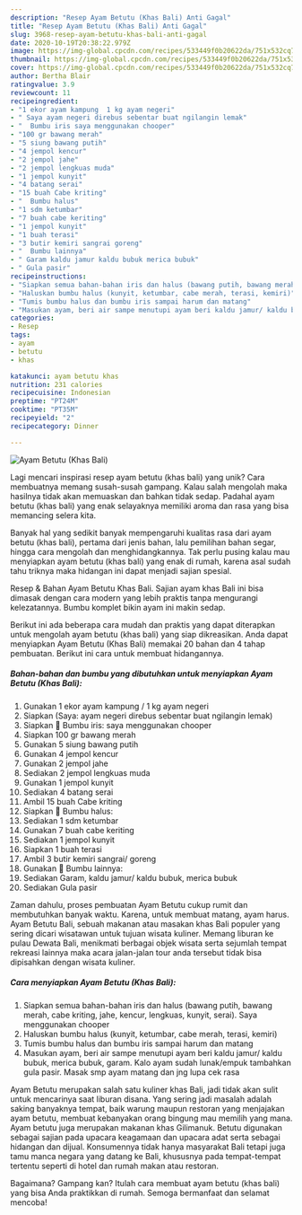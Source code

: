 ```yaml
---
description: "Resep Ayam Betutu (Khas Bali) Anti Gagal"
title: "Resep Ayam Betutu (Khas Bali) Anti Gagal"
slug: 3968-resep-ayam-betutu-khas-bali-anti-gagal
date: 2020-10-19T20:38:22.979Z
image: https://img-global.cpcdn.com/recipes/533449f0b20622da/751x532cq70/ayam-betutu-khas-bali-foto-resep-utama.jpg
thumbnail: https://img-global.cpcdn.com/recipes/533449f0b20622da/751x532cq70/ayam-betutu-khas-bali-foto-resep-utama.jpg
cover: https://img-global.cpcdn.com/recipes/533449f0b20622da/751x532cq70/ayam-betutu-khas-bali-foto-resep-utama.jpg
author: Bertha Blair
ratingvalue: 3.9
reviewcount: 11
recipeingredient:
- "1 ekor ayam kampung  1 kg ayam negeri"
- " Saya ayam negeri direbus sebentar buat ngilangin lemak"
- "  Bumbu iris saya menggunakan chooper"
- "100 gr bawang merah"
- "5 siung bawang putih"
- "4 jempol kencur"
- "2 jempol jahe"
- "2 jempol lengkuas muda"
- "1 jempol kunyit"
- "4 batang serai"
- "15 buah Cabe kriting"
- "  Bumbu halus"
- "1 sdm ketumbar"
- "7 buah cabe keriting"
- "1 jempol kunyit"
- "1 buah terasi"
- "3 butir kemiri sangrai goreng"
- "  Bumbu lainnya"
- " Garam kaldu jamur kaldu bubuk merica bubuk"
- " Gula pasir"
recipeinstructions:
- "Siapkan semua bahan-bahan iris dan halus (bawang putih, bawang merah, cabe kriting, jahe, kencur, lengkuas, kunyit, serai). Saya menggunakan chooper"
- "Haluskan bumbu halus (kunyit, ketumbar, cabe merah, terasi, kemiri)"
- "Tumis bumbu halus dan bumbu iris sampai harum dan matang"
- "Masukan ayam, beri air sampe menutupi ayam beri kaldu jamur/ kaldu bubuk, merica bubuk, garam. Kalo ayam sudah lunak/empuk tambahkan gula pasir. Masak smp ayam matang dan jng lupa cek rasa"
categories:
- Resep
tags:
- ayam
- betutu
- khas

katakunci: ayam betutu khas 
nutrition: 231 calories
recipecuisine: Indonesian
preptime: "PT24M"
cooktime: "PT35M"
recipeyield: "2"
recipecategory: Dinner

---
```



![Ayam Betutu (Khas Bali)](https://img-global.cpcdn.com/recipes/533449f0b20622da/751x532cq70/ayam-betutu-khas-bali-foto-resep-utama.jpg)

Lagi mencari inspirasi resep ayam betutu (khas bali) yang unik? Cara membuatnya memang susah-susah gampang. Kalau salah mengolah maka hasilnya tidak akan memuaskan dan bahkan tidak sedap. Padahal ayam betutu (khas bali) yang enak selayaknya memiliki aroma dan rasa yang bisa memancing selera kita.

Banyak hal yang sedikit banyak mempengaruhi kualitas rasa dari ayam betutu (khas bali), pertama dari jenis bahan, lalu pemilihan bahan segar, hingga cara mengolah dan menghidangkannya. Tak perlu pusing kalau mau menyiapkan ayam betutu (khas bali) yang enak di rumah, karena asal sudah tahu triknya maka hidangan ini dapat menjadi sajian spesial.

Resep &amp; Bahan Ayam Betutu Khas Bali. Sajian ayam khas Bali ini bisa dimasak dengan cara modern yang lebih praktis tanpa mengurangi kelezatannya. Bumbu komplet bikin ayam ini makin sedap.


Berikut ini ada beberapa cara mudah dan praktis yang dapat diterapkan untuk mengolah ayam betutu (khas bali) yang siap dikreasikan. Anda dapat menyiapkan Ayam Betutu (Khas Bali) memakai 20 bahan dan 4 tahap pembuatan. Berikut ini cara untuk membuat hidangannya.

<!--inarticleads1-->

##### Bahan-bahan dan bumbu yang dibutuhkan untuk menyiapkan Ayam Betutu (Khas Bali):

1. Gunakan 1 ekor ayam kampung / 1 kg ayam negeri
1. Siapkan  (Saya: ayam negeri direbus sebentar buat ngilangin lemak)
1. Siapkan  🍄 Bumbu iris: saya menggunakan chooper
1. Siapkan 100 gr bawang merah
1. Gunakan 5 siung bawang putih
1. Gunakan 4 jempol kencur
1. Gunakan 2 jempol jahe
1. Sediakan 2 jempol lengkuas muda
1. Gunakan 1 jempol kunyit
1. Sediakan 4 batang serai
1. Ambil 15 buah Cabe kriting
1. Siapkan  🍄 Bumbu halus:
1. Sediakan 1 sdm ketumbar
1. Gunakan 7 buah cabe keriting
1. Sediakan 1 jempol kunyit
1. Siapkan 1 buah terasi
1. Ambil 3 butir kemiri sangrai/ goreng
1. Gunakan  🍄 Bumbu lainnya:
1. Sediakan  Garam, kaldu jamur/ kaldu bubuk, merica bubuk
1. Sediakan  Gula pasir


Zaman dahulu, proses pembuatan Ayam Betutu cukup rumit dan membutuhkan banyak waktu. Karena, untuk membuat matang, ayam harus. Ayam Betutu Bali, sebuah makanan atau masakan khas Bali populer yang sering dicari wisatawan untuk tujuan wisata kuliner. Memang liburan ke pulau Dewata Bali, menikmati berbagai objek wisata serta sejumlah tempat rekreasi lainnya maka acara jalan-jalan tour anda tersebut tidak bisa dipisahkan dengan wisata kuliner. 

<!--inarticleads2-->

##### Cara menyiapkan Ayam Betutu (Khas Bali):

1. Siapkan semua bahan-bahan iris dan halus (bawang putih, bawang merah, cabe kriting, jahe, kencur, lengkuas, kunyit, serai). Saya menggunakan chooper
1. Haluskan bumbu halus (kunyit, ketumbar, cabe merah, terasi, kemiri)
1. Tumis bumbu halus dan bumbu iris sampai harum dan matang
1. Masukan ayam, beri air sampe menutupi ayam beri kaldu jamur/ kaldu bubuk, merica bubuk, garam. Kalo ayam sudah lunak/empuk tambahkan gula pasir. Masak smp ayam matang dan jng lupa cek rasa


Ayam Betutu merupakan salah satu kuliner khas Bali, jadi tidak akan sulit untuk mencarinya saat liburan disana. Yang sering jadi masalah adalah saking banyaknya tempat, baik warung maupun restoran yang menjajakan ayam betutu, membuat kebanyakan orang bingung mau memilih yang mana. Ayam betutu juga merupakan makanan khas Gilimanuk. Betutu digunakan sebagai sajian pada upacara keagamaan dan upacara adat serta sebagai hidangan dan dijual. Konsumennya tidak hanya masyarakat Bali tetapi juga tamu manca negara yang datang ke Bali, khususnya pada tempat-tempat tertentu seperti di hotel dan rumah makan atau restoran. 

Bagaimana? Gampang kan? Itulah cara membuat ayam betutu (khas bali) yang bisa Anda praktikkan di rumah. Semoga bermanfaat dan selamat mencoba!
